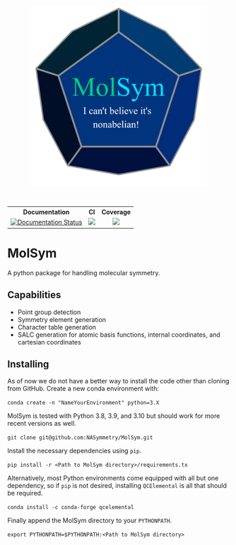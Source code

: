 <p align="center">
  <img src="molsym_logo_v3.svg" width="400" alt=""/>
</p>
<table align="center">
  <tr>
    <th>Documentation</th>
    <th>CI</th>
    <th>Coverage</th>
  </tr>
  <tr>
    <td align="center">
      <a href='https://molsym.readthedocs.io/en/latest/?badge=latest'>
      <img src='https://readthedocs.org/projects/molsym/badge/?version=latest' alt='Documentation Status' />
      </a>
    </td>
    <td align="center">
      <a href=https://github.com/NASymmetry/MolSym/actions/workflows/workflow.yml>
      <img src=https://github.com/NASymmetry/MolSym/actions/workflows/workflow.yml/badge.svg>
      </a>
    </td>
    <td align="center">
      <a href=https://codecov.io/gh/CCQC/MolSym>
      <img src=https://codecov.io/gh/CCQC/MolSym/branch/main/graph/badge.svg?token=NQDJ0QYLB0>
      </a> 
    </td>
  </tr>
</table>

# MolSym
A python package for handling molecular symmetry.


## Capabilities
- Point group detection
- Symmetry element generation
- Character table generation
- SALC generation for atomic basis functions, internal coordinates, and cartesian coordinates

## Installing
As of now we do not have a better way to install the code other than cloning from GitHub.
Create a new conda environment with:

  `conda create -n "NameYourEnvironment" python=3.X`

MolSym is tested with Python 3.8, 3.9, and 3.10 but should work for more recent versions as well.
  
  `git clone git@github.com:NASymmetry/MolSym.git`

Install the necessary dependencies using `pip`.
  
  `pip install -r <Path to MolSym directory>/requirements.tx`

Alternatively, most Python environments come equipped with all but one dependency, so if `pip` is not desired, installing `QCElemental` is all that should be required.

  `conda install -c conda-forge qcelemental`

Finally append the MolSym directory to your `PYTHONPATH`.
  
 `export PYTHONPATH=$PYTHONPATH:<Path to MolSym directory>`
